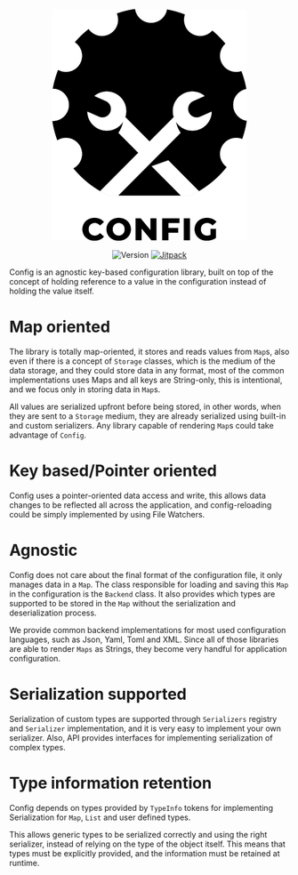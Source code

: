 <div style="text-align:center">

![LOGO](logo.png)

![Version](https://img.shields.io/github/v/tag/JonathanxD/Config?sort=semver) [![Jitpack](https://img.shields.io/jitpack/v/github/JonathanxD/Config)](https://jitpack.io#JonathanxD/Config)
</div>

Config is an agnostic key-based configuration library, built on top of the concept of holding reference to a value in the configuration instead of holding the value itself.

# Map oriented

The library is totally map-oriented, it stores and reads values from `Map`s, also even if there is a concept of `Storage` classes, which is the medium of the data storage, and they could store data in any format, most of the common implementations uses Maps and all keys are String-only, this is intentional, and we focus only in storing data in `Map`s. 

All values are serialized upfront before being stored, in other words, when they are sent to a `Storage` medium, they are already serialized using built-in and custom serializers. Any library capable of rendering `Map`s could take advantage of `Config`.

# Key based/Pointer oriented

Config uses a pointer-oriented data access and write, this allows data changes to be reflected all across the application, and config-reloading could be simply implemented by using File Watchers.

# Agnostic

Config does not care about the final format of the configuration file, it only manages data in a `Map`. The class responsible for loading and saving this `Map` in the configuration is the `Backend` class. It also provides which types are supported to be stored in the `Map` without the serialization and deserialization process.

We provide common backend implementations for most used configuration languages, such as Json, Yaml, Toml and XML. Since all of those libraries are able to render `Maps` as Strings, they become very handful for application configuration.  

# Serialization supported

Serialization of custom types are supported through `Serializers` registry and `Serializer` implementation, and it is very easy to implement your own serializer. Also, API provides interfaces for implementing serialization of complex types.

# Type information retention

Config depends on types provided by `TypeInfo` tokens for implementing Serialization for `Map`, `List` and user defined types.

This allows generic types to be serialized correctly and using the right serializer, instead of relying on the type of the object itself. This means that types must be explicitly provided, and the information must be retained at runtime.